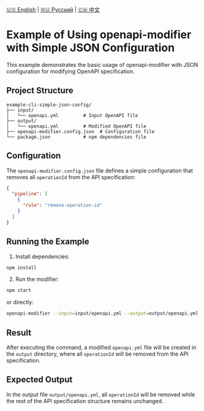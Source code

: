 [🇺🇸 English](./README.md) | [🇷🇺 Русский](./README-ru.md)  | [🇨🇳 中文](./README-zh.md)

# Example of Using openapi-modifier with Simple JSON Configuration

This example demonstrates the basic usage of openapi-modifier with JSON configuration for modifying OpenAPI specification.

## Project Structure

```
example-cli-simple-json-config/
├── input/
│   └── openapi.yml         # Input OpenAPI file
├── output/
│   └── openapi.yml         # Modified OpenAPI file
├── openapi-modifier.config.json  # Configuration file
└── package.json            # npm dependencies file
```

## Configuration

The `openapi-modifier.config.json` file defines a simple configuration that removes all `operationId` from the API specification:

```json
{
  "pipeline": [
    {
      "rule": "remove-operation-id"
    }
  ]
}
```

## Running the Example

1. Install dependencies:
```bash
npm install
```

2. Run the modifier:
```bash
npm start
```

or directly:
```bash
openapi-modifier --input=input/openapi.yml --output=output/openapi.yml --config=openapi-modifier.config.json
```

## Result

After executing the command, a modified `openapi.yml` file will be created in the `output` directory, where all `operationId` will be removed from the API specification.

## Expected Output

In the output file `output/openapi.yml`, all `operationId` will be removed while the rest of the API specification structure remains unchanged.
